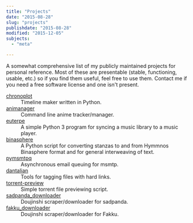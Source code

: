```yaml
---
title: "Projects"
date: "2015-08-28"
slug: "projects"
publishdate: "2015-08-28"
modified: "2015-12-05"
subjects:
  - "meta"

---
```


A somewhat comprehensive list of my publicly maintained projects for personal
reference.  Most of these are presentable (stable, functioning, usable, etc.) so
if you find them useful, feel free to use them.  Contact me if you need a free
software license and one isn't present.

<dl>
  <dt>
    <a href="http://darkfeline.github.io/chronoplot/">chronoplot</a>
  </dt>
  <dd>
    Timeline maker written in Python.
  </dd>

  <dt>
    <a href="https://darkfeline.github.io/animanager/">animanager</a>
  </dt>
  <dd>
    Command line anime tracker/manager.
  </dd>

  <dt>
    <a href="https://github.com/darkfeline/euterpe">euterpe</a>
  </dt>
  <dd>
    A simple Python 3 program for syncing a music library to a music player.
  </dd>

  <dt>
    <a href="https://github.com/darkfeline/binasphere">binasphere</a>
  </dt>
  <dd>
    A Python script for converting stanzas to and from Hymmnos Binasphere format and
    for general interweaving of text.
  </dd>

  <dt>
    <a href="https://github.com/darkfeline/pymsmtpq">pymsmtpq</a>
  </dt>
  <dd>
    Asynchronous email queuing for msmtp.
  </dd>

  <dt>
    <a href="http://darkfeline.github.io/dantalian/">dantalian</a>
  </dt>
  <dd>
    Tools for tagging files with hard links.
  </dd>

  <dt>
    <a href="https://github.com/darkfeline/torrent-preview">torrent-preview</a>
  </dt>
  <dd>
    Simple torrent file previewing script.
  </dd>
  <dt>
    <a href="https://github.com/darkfeline/sadpanda_downloader">sadpanda_downloader</a>
  </dt>
  <dd>
    Doujinshi scraper/downloader for sadpanda.
  </dd>

  <dt>
    <a href="https://github.com/darkfeline/fakku_downloader">fakku_downloader</a>
  </dt>
  <dd>
    Doujinshi scraper/downloader for Fakku.
  </dd>
</dl>

